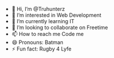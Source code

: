 - 👋 Hi, I’m @Truhunterz
- 👀 I’m interested in Web Development
- 🌱 I’m currently learning IT
- 💞️ I’m looking to collaborate on Freetime
- 📫 How to reach me Code me
- 😄 Pronouns: Batman
- ⚡ Fun fact: Rugby 4 Lyfe
